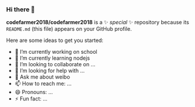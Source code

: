 ### Hi there 👋

**codefarmer2018/codefarmer2018** is a ✨ _special_ ✨ repository because its `README.md` (this file) appears on your GitHub profile.

Here are some ideas to get you started:

- 🔭 I’m currently working on school
- 🌱 I’m currently learning nodejs
- 👯 I’m looking to collaborate on ...
- 🤔 I’m looking for help with ...
- 💬 Ask me about weibo
- 📫 How to reach me: ...
- 😄 Pronouns: ...
- ⚡ Fun fact: ...
